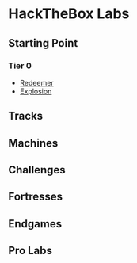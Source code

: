 # HackTheBox Labs
## Starting Point
### Tier 0
- [Redeemer](./Redeemer.md)
- [Explosion](./Explosion.md)
## Tracks
## Machines
## Challenges 
## Fortresses
## Endgames
## Pro Labs
